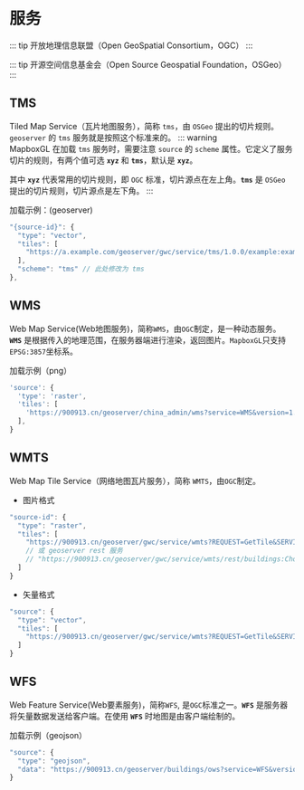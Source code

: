 # 服务
::: tip
开放地理信息联盟（Open GeoSpatial Consortium，OGC）
:::

::: tip
开源空间信息基金会（Open Source Geospatial Foundation，OSGeo）
:::

## TMS
Tiled Map Service（瓦片地图服务），简称 `tms`，由 `OSGeo` 提出的切片规则。`geoserver` 的 `tms` 服务就是按照这个标准来的。
::: warning  
MapboxGL 在加载 `tms` 服务时，需要注意 `source` 的 `scheme` 属性。它定义了服务切片的规则，有两个值可选 **`xyz`** 和 **`tms`**，默认是 **`xyz`**。

其中 **`xyz`** 代表常用的切片规则，即 `OGC` 标准，切片源点在左上角。**`tms`** 是 `OSGeo` 提出的切片规则，切片源点是左下角。
:::

加载示例：(geoserver)
``` js
"{source-id}": {
  "type": "vector",
  "tiles": [
    "https://a.example.com/geoserver/gwc/service/tms/1.0.0/example:example@EPSG:900913@pbf/{z}/{x}/{y}.pbf"
  ],
  "scheme": "tms" // 此处修改为 tms
},
 ```

<ClientOnly>
  <code-view name="tms"/>
</ClientOnly>

## WMS
Web Map Service(Web地图服务)，简称`WMS`，由`OGC`制定，是一种动态服务。
**`WMS`** 是根据传入的地理范围，在服务器端进行渲染，返回图片。`MapboxGL`只支持`EPSG:3857`坐标系。

加载示例（png）
``` js
'source': {
  'type': 'raster',
  'tiles': [
    'https://900913.cn/geoserver/china_admin/wms?service=WMS&version=1.1.0&request=GetMap&layers=china_admin:Chongqing&bbox={bbox-epsg-3857}&width=661&height=768&srs=EPSG:3857&format=image%2Fpng&TRANSPARENT=TRUE'
  ],
}
```

<ClientOnly>
  <code-view name="wms"/>
</ClientOnly>

## WMTS
Web Map Tile Service（网络地图瓦片服务），简称 `WMTS`，由`OGC`制定。
* 图片格式
``` js
"source-id": {
  "type": "raster",
  "tiles": [
    "https://900913.cn/geoserver/gwc/service/wmts?REQUEST=GetTile&SERVICE=WMTS&VERSION=1.0.0&LAYER=buildings:Chongqing&STYLE=&TILEMATRIX=EPSG:900913:{z}&TILEMATRIXSET=EPSG:900913&FORMAT=image/png&TILECOL={x}&TILEROW={y}"
    // 或 geoserver rest 服务
    // "https://900913.cn/geoserver/gwc/service/wmts/rest/buildings:Chongqing/polygon/EPSG:900913/EPSG:900913:{z}/{y}/{x}?format=image/png"
  ]
}
```

* 矢量格式
``` js
"source": {
  "type": "vector",
  "tiles": [
    "https://900913.cn/geoserver/gwc/service/wmts?REQUEST=GetTile&SERVICE=WMTS&VERSION=1.0.0&LAYER=buildings:cq_point&STYLE=&TILEMATRIX=EPSG:900913:{z}&TILEMATRIXSET=EPSG:900913&FORMAT=application/vnd.mapbox-vector-tile&TILECOL={x}&TILEROW={y}"
  ]
}
```

<ClientOnly>
  <code-view name="wmts"/>
</ClientOnly>

## WFS
Web Feature Service(Web要素服务)，简称`WFS`, 是`OGC`标准之一。**`WFS`** 是服务器将矢量数据发送给客户端。在使用  **`WFS`** 时地图是由客户端绘制的。

加载示例（geojson）
``` js
"source": {
  "type": "geojson",
  "data": "https://900913.cn/geoserver/buildings/ows?service=WFS&version=1.0.0&request=GetFeature&typeName=buildings%3Acq_point&outputFormat=application%2Fjson",
}
```

<ClientOnly>
  <code-view name="wfs"/>
</ClientOnly>
